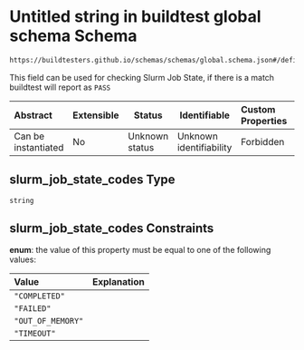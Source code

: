 # Untitled string in buildtest global schema Schema

```txt
https://buildtesters.github.io/schemas/schemas/global.schema.json#/definitions/status/properties/slurm_job_state_codes
```

This field can be used for checking Slurm Job State, if there is a match buildtest will report as `PASS` 


| Abstract            | Extensible | Status         | Identifiable            | Custom Properties | Additional Properties | Access Restrictions | Defined In                                                               |
| :------------------ | ---------- | -------------- | ----------------------- | :---------------- | --------------------- | ------------------- | ------------------------------------------------------------------------ |
| Can be instantiated | No         | Unknown status | Unknown identifiability | Forbidden         | Allowed               | none                | [global.schema.json\*](../out/global.schema.json "open original schema") |

## slurm_job_state_codes Type

`string`

## slurm_job_state_codes Constraints

**enum**: the value of this property must be equal to one of the following values:

| Value             | Explanation |
| :---------------- | ----------- |
| `"COMPLETED"`     |             |
| `"FAILED"`        |             |
| `"OUT_OF_MEMORY"` |             |
| `"TIMEOUT"`       |             |

